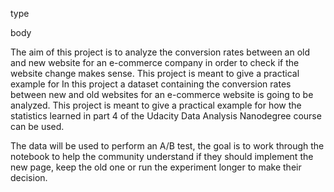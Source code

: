 type

body 

The aim of this project is to analyze the conversion rates between an old and new website for an e-commerce company in order to check if the website change makes sense. This project is meant to give a practical example for
In this project a dataset containing the conversion rates between new and old websites for an e-commerce website is going to be analyzed. This project is meant to give a practical example for how the statistics learned in part 4 of the Udacity Data Analysis Nanodegree course can be used.

The data will be used to perform an A/B test, the goal is to work through the notebook to help the community understand if they should implement the new page, keep the old one or run the experiment longer to make their decision.
